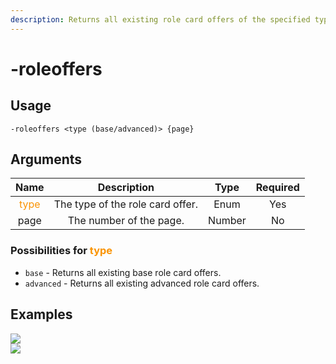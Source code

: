 ```yaml
---
description: Returns all existing role card offers of the specified type.
---
```


# -roleoffers

## Usage

```
-roleoffers <type (base/advanced)> {page}
```

## Arguments

| Name                                    | Description                      | Type   | Required |
| :-------------------------------------: | :------------------------------: | :----: | :------: |
| <span style="color:#FA9405">type</span> | The type of the role card offer. | Enum   | Yes      |
| page                                    | The number of the page.          | Number | No       |

### Possibilities for <span style="color:#FA9405">type</span>

- `base` - Returns all existing base role card offers.
- `advanced` - Returns all existing advanced role card offers.

## Examples

![](https://github.com/xNickyDev/Forkman/assets/111157596/b7a4457f-6987-4a97-a727-cdb7b3519221)\
![](https://github.com/xNickyDev/Forkman/assets/111157596/37fdcc0c-e338-4492-8304-425809a1427c)
